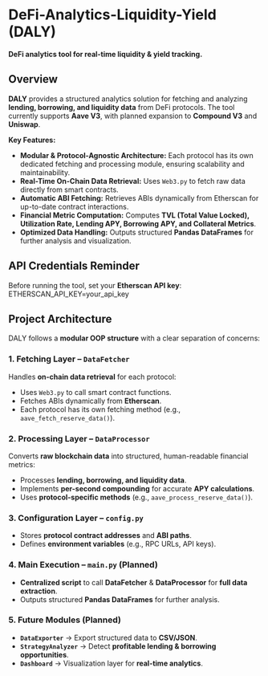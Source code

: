 # DeFi-Analytics-Liquidity-Yield (DALY)
**DeFi analytics tool for real-time liquidity & yield tracking.**

## **Overview**
**DALY** provides a structured analytics solution for fetching and analyzing **lending, borrowing, and liquidity data** from DeFi protocols. The tool currently supports **Aave V3**, with planned expansion to **Compound V3** and **Uniswap**. 

**Key Features:**
- **Modular & Protocol-Agnostic Architecture:** Each protocol has its own dedicated fetching and processing module, ensuring scalability and maintainability.
- **Real-Time On-Chain Data Retrieval:** Uses `Web3.py` to fetch raw data directly from smart contracts.
- **Automatic ABI Fetching:** Retrieves ABIs dynamically from Etherscan for up-to-date contract interactions.
- **Financial Metric Computation:** Computes **TVL (Total Value Locked), Utilization Rate, Lending APY, Borrowing APY, and Collateral Metrics**.
- **Optimized Data Handling:** Outputs structured **Pandas DataFrames** for further analysis and visualization.

## **API Credentials Reminder** 
Before running the tool, set your **Etherscan API key**:
ETHERSCAN_API_KEY=your_api_key

## **Project Architecture**
DALY follows a **modular OOP structure** with a clear separation of concerns:

### **1. Fetching Layer – `DataFetcher`**
Handles **on-chain data retrieval** for each protocol:
- Uses `Web3.py` to call smart contract functions.
- Fetches ABIs dynamically from **Etherscan**.
- Each protocol has its own fetching method (e.g., `aave_fetch_reserve_data()`).

### **2. Processing Layer – `DataProcessor`**
Converts **raw blockchain data** into structured, human-readable financial metrics:
- Processes **lending, borrowing, and liquidity data**.
- Implements **per-second compounding** for accurate **APY calculations**.
- Uses **protocol-specific methods** (e.g., `aave_process_reserve_data()`).

### **3. Configuration Layer – `config.py`**
- Stores **protocol contract addresses** and **ABI paths**.
- Defines **environment variables** (e.g., RPC URLs, API keys).

### **4. Main Execution – `main.py` (Planned)**
- **Centralized script** to call **DataFetcher** & **DataProcessor** for **full data extraction**.
- Outputs structured **Pandas DataFrames** for further analysis.

### **5. Future Modules (Planned)**
- **`DataExporter`** → Export structured data to **CSV/JSON**.
- **`StrategyAnalyzer`** → Detect **profitable lending & borrowing opportunities**.
- **`Dashboard`** → Visualization layer for **real-time analytics**.
